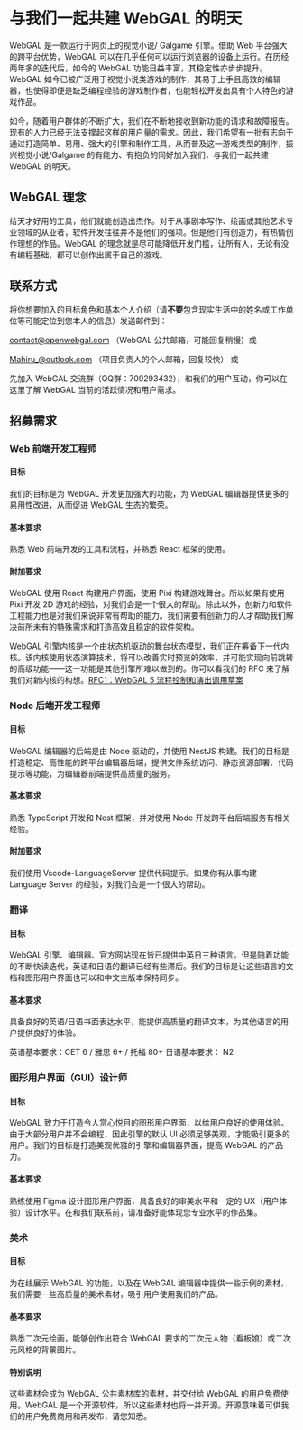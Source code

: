 # 与我们一起共建 WebGAL 的明天

WebGAL 是一款运行于网页上的视觉小说/ Galgame 引擎。借助 Web 平台强大的跨平台优势，WebGAL 可以在几乎任何可以运行浏览器的设备上运行。在历经两年多的迭代后，如今的 WebGAL 功能日益丰富，其稳定性亦步步提升。WebGAL 如今已被广泛用于视觉小说类游戏的制作，其易于上手且高效的编辑器，也使得即便是缺乏编程经验的游戏制作者，也能轻松开发出具有个人特色的游戏作品。

如今，随着用户群体的不断扩大，我们在不断地接收到新功能的请求和故障报告。现有的人力已经无法支撑起这样的用户量的需求。因此，我们希望有一批有志向于通过打造简单、易用、强大的引擎和制作工具，从而普及这一游戏类型的制作，振兴视觉小说/Galgame 的有能力、有抱负的同好加入我们，与我们一起共建 WebGAL 的明天。

## WebGAL 理念

给天才好用的工具，他们就能创造出杰作。对于从事剧本写作、绘画或其他艺术专业领域的从业者，软件开发往往并不是他们的强项。但是他们有创造力，有热情创作理想的作品。WebGAL 的理念就是尽可能降低开发门槛，让所有人，无论有没有编程基础，都可以创作出属于自己的游戏。

## 联系方式

将你想要加入的目标角色和基本个人介绍（请**不要**包含现实生活中的姓名或工作单位等可能定位到您本人的信息）发送邮件到：

contact@openwebgal.com （WebGAL 公共邮箱，可能回复稍慢）或

Mahiru_@outlook.com （项目负责人的个人邮箱，回复较快） 或

先加入 WebGAL 交流群（QQ群：709293432），和我们的用户互动，你可以在这里了解 WebGAL 当前的活跃情况和用户需求。

## 招募需求

### Web 前端开发工程师

#### 目标

我们的目标是为 WebGAL 开发更加强大的功能，为 WebGAL 编辑器提供更多的易用性改进，从而促进 WebGAL 生态的繁荣。

#### 基本要求

熟悉 Web 前端开发的工具和流程，并熟悉 React 框架的使用。

#### 附加要求

WebGAL 使用 React 构建用户界面，使用 Pixi 构建游戏舞台。所以如果有使用 Pixi 开发 2D 游戏的经验，对我们会是一个很大的帮助。除此以外，创新力和软件工程能力也是对我们来说非常有帮助的能力。我们需要有创新力的人才帮助我们解决前所未有的特殊需求和打造高效且稳定的软件架构。

WebGAL 引擎内核是一个由状态机驱动的舞台状态模型，我们正在筹备下一代内核。该内核使用状态演算技术，将可以改善实时预览的效率，并可能实现向前跳转的高级功能——这一功能是其他引擎所难以做到的。你可以看我们的 RFC 来了解我们对新内核的构想。[RFC1：WebGAL 5 流程控制和演出调用草案](https://openwebgal.com/zh-cn/blog/rfc1/)

### Node 后端开发工程师

#### 目标

WebGAL 编辑器的后端是由 Node 驱动的，并使用 NestJS 构建。我们的目标是打造稳定、高性能的跨平台编辑器后端，提供文件系统访问、静态资源部署、代码提示等功能，为编辑器前端提供高质量的服务。

#### 基本要求

熟悉 TypeScript 开发和 Nest 框架，并对使用 Node 开发跨平台后端服务有相关经验。

#### 附加要求

我们使用 Vscode-LanguageServer 提供代码提示。如果你有从事构建 Language Server 的经验，对我们会是一个很大的帮助。

### 翻译

#### 目标

WebGAL 引擎、编辑器、官方网站现在皆已提供中英日三种语言。但是随着功能的不断快读迭代，英语和日语的翻译已经有些滞后。我们的目标是让这些语言的文档和图形用户界面也可以和中文主版本保持同步。

#### 基本要求
具备良好的英语/日语书面表达水平，能提供高质量的翻译文本，为其他语言的用户提供良好的体验。

英语基本要求：CET 6 / 雅思 6+ / 托福 80+
日语基本要求： N2

### 图形用户界面（GUI）设计师

#### 目标

WebGAL 致力于打造令人赏心悦目的图形用户界面，以给用户良好的使用体验。由于大部分用户并不会编程，因此引擎的默认 UI 必须足够美观，才能吸引更多的用户。我们的目标是打造美观优雅的引擎和编辑器界面，提高 WebGAL 的产品力。

#### 基本要求

熟练使用 Figma 设计图形用户界面，具备良好的审美水平和一定的 UX（用户体验）设计水平。在和我们联系前，请准备好能体现您专业水平的作品集。

### 美术

#### 目标

为在线展示 WebGAL 的功能，以及在 WebGAL 编辑器中提供一些示例的素材，我们需要一些高质量的美术素材，吸引用户使用我们的产品。

#### 基本要求

熟悉二次元绘画，能够创作出符合 WebGAL 要求的二次元人物（看板娘）或二次元风格的背景图片。

#### 特别说明

这些素材会成为 WebGAL 公共素材库的素材，并交付给 WebGAL 的用户免费使用。WebGAL 是一个开源软件，所以这些素材也将一并开源。开源意味着可供我们的用户免费商用和再发布，请您知悉。
